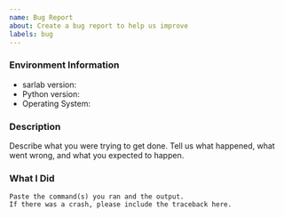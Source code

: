 ```yaml
---
name: Bug Report
about: Create a bug report to help us improve
labels: bug
---
```


<!-- Please search existing issues to avoid creating duplicates. -->

### Environment Information

-   sarlab version:
-   Python version:
-   Operating System:

### Description

Describe what you were trying to get done.
Tell us what happened, what went wrong, and what you expected to happen.

### What I Did

```
Paste the command(s) you ran and the output.
If there was a crash, please include the traceback here.
```
